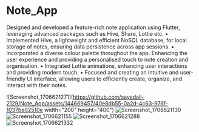 # Note_App

Designed and developed a feature-rich note application using Flutter, leveraging advanced packages such
as Hive, Share, Lottie etc.
• Implemented Hive, a lightweight and efficient NoSQL database, for local storage of notes, ensuring
data persistence across app sessions.
• Incorporated a diverse colour palette throughout the app. Enhancing the user experience and
providing a personalised touch to note creation and organisation.
• Integrated Lottie animations, enhancing user interactions and providing modern touch.
• Focused and creating an intuitive and user-friendly UI interface, allowing users to efficiently create,
organize, and interact with their notes.

![Screenshot_1706621271](https://github.com/sayedali-2129/Note_App/assets/144669457/40e8db55-0a2d-4c63-976f-1037be02510e width="200" height="400")
![Screenshot_1706621130](https://github.com/sayedali-2129/Note_App/assets/144669457/b95688ee-b028-4913-84e6-121fe3db5277)
![Screenshot_1706621155](https://github.com/sayedali-2129/Note_App/assets/144669457/6d7050cc-6568-4fbc-a39a-544547df61e8)
![Screenshot_1706621288](https://github.com/sayedali-2129/Note_App/assets/144669457/c66bd2b4-00c6-4505-84a0-18775662a50c)
![Screenshot_1706621332](https://github.com/sayedali-2129/Note_App/assets/144669457/d7731e17-4058-415a-a616-8424676bb154)
